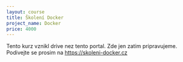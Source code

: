 ```yaml
---
layout: course
title: Školení Docker
project_name: Docker
price: 4000
---
```


Tento kurz vznikl drive nez tento portal. Zde jen zatim pripravujeme. Podivejte se prosim na <https://skoleni-docker.cz>

